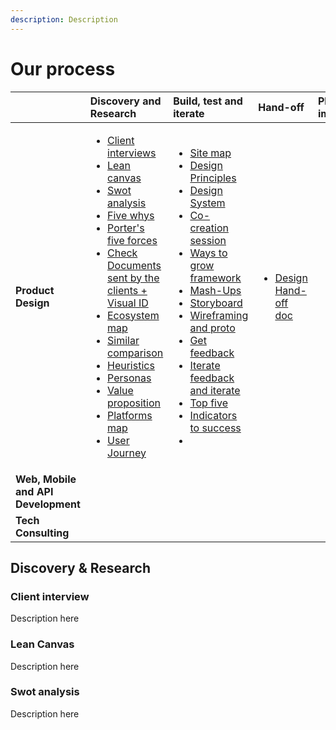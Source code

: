 ```yaml
---
description: Description
---
```


# Our process



<table>
  <thead>
    <tr>
      <th style="text-align:left"></th>
      <th style="text-align:left"><b>Discovery and Research</b>
      </th>
      <th style="text-align:left"><b>Build, test and iterate</b>
      </th>
      <th style="text-align:left"><b>Hand-off</b>
      </th>
      <th style="text-align:left">Plan and implement</th>
      <th style="text-align:left">Quality assessment</th>
      <th style="text-align:left">Deploy</th>
      <th style="text-align:left">Maintainance</th>
    </tr>
  </thead>
  <tbody>
    <tr>
      <td style="text-align:left"><b>Product Design</b>
      </td>
      <td style="text-align:left">
        <ul>
          <li><a href="https://www.notion.so/mobix/Client-Interview-f6b8560242fb4dcca58fcc7d7c94bc05">Client interviews</a>
          </li>
          <li><a href="https://www.notion.so/mobix/Lean-Canvas-a14980b4b4724a9aaaad5fa108cccd75">Lean canvas</a>
          </li>
          <li><a href="https://www.notion.so/mobix/SWOT-Analysis-c24cf448e6ad480a9e059173a6af9521">Swot analysis</a>
          </li>
          <li><a href="https://www.notion.so/mobix/Five-whys-991200f0eac54e49b32b87e11cf8a8c9">Five whys</a>
          </li>
          <li><a href="https://www.notion.so/mobix/Porter-s-Five-Forces-cf9cd5a8b83f429ead19a798f3e50e95">Porter&apos;s five forces</a>
          </li>
          <li><a href="https://www.notion.so/mobix/Check-Documents-sent-by-the-clients-Visual-ID-6928e736bb9248e49e485d014e3ad155">Check Documents sent by the clients + Visual ID</a>
          </li>
          <li><a href="https://www.notion.so/mobix/Ecosystem-map-c5558aee04fc4626b1df9acf61e4977a">Ecosystem map</a>
          </li>
          <li><a href="https://www.notion.so/mobix/Similar-comparison-df972097f88745539cb111f52b3927d3">Similar comparison</a>
          </li>
          <li><a href="https://www.notion.so/mobix/Heuristics-910aab62ae49479396efba4913e870d7">Heuristics</a>
          </li>
          <li><a href="https://www.notion.so/mobix/Personas-93ab5901cc5d44349b198e48cd2461fb">Personas</a>
          </li>
          <li><a href="https://www.notion.so/mobix/Value-proposition-dd57d9e258c149799dd4087621202b32">Value proposition</a>
          </li>
          <li><a href="https://www.notion.so/mobix/Platforms-map-9d09e218e95547fa89b52435e566d9c8">Platforms map</a>
          </li>
          <li><a href="https://www.notion.so/mobix/User-Journey-a7b83fd357ef457297976f328d163049">User Journey</a>
          </li>
        </ul>
      </td>
      <td style="text-align:left">
        <ul>
          <li><a href="https://www.notion.so/mobix/Site-Map-3fe762d5e1c04e2b9d851567aa691620">Site map</a>
          </li>
          <li><a href="https://www.notion.so/mobix/Design-Principles-9f197207da834d63b938b06e56b5dfab">Design Principles</a>
          </li>
          <li><a href="https://www.notion.so/mobix/System-Design-3cf8b126dfc640afbeb4920d1b037a4a">Design System</a>
          </li>
          <li><a href="https://www.notion.so/mobix/Co-Creation-Session-68c78d622841453a8d14a011cf93d6e9">Co-creation session</a>
          </li>
          <li><a href="https://www.notion.so/mobix/Ways-to-Grow-Framework-47dbbac9a2c54aa1ab69ae0934e07f7a">Ways to grow framework</a>
          </li>
          <li><a href="https://www.notion.so/mobix/Mash-Ups-43c877433b7c4b35afcc2c310b15d9e0">Mash-Ups</a>
          </li>
          <li><a href="https://www.notion.so/mobix/Storyboard-ba972a20151f44409376cbe15ee2baf8">Storyboard</a>
          </li>
          <li><a href="https://www.notion.so/mobix/Wireframing-fec44c1173914b848e00abb6e7bb8a5d">Wireframing and proto</a>
          </li>
          <li><a href="https://www.notion.so/mobix/Get-Feedback-3f53447da472408ba7437e63e839a492">Get feedback </a>
          </li>
          <li><a href="https://www.notion.so/mobix/Integrate-Feedback-and-Iterate-68af5bbe6cc241658a61dca2f38ae9ec">Iterate feedback and iterate</a>
          </li>
          <li><a href="https://www.notion.so/mobix/Top-Five-8ee02091cdd8450d81228cbe57c8487a">Top five</a>
          </li>
          <li><a href="https://www.notion.so/mobix/Define-Indicators-to-Success-8767a1f193fa4f9b83ac21adfa0013fe">Indicators to success</a>
          </li>
          <li></li>
        </ul>
      </td>
      <td style="text-align:left">
        <ul>
          <li><a href="https://www.notion.so/mobix/Design-Handoff-Document-4e56b2dab9a84c50b6672a3252f71fce">Design Hand-off doc</a>
          </li>
        </ul>
      </td>
      <td style="text-align:left"></td>
      <td style="text-align:left"></td>
      <td style="text-align:left"></td>
      <td style="text-align:left"></td>
    </tr>
    <tr>
      <td style="text-align:left"><b>Web, Mobile and API Development</b>
      </td>
      <td style="text-align:left"></td>
      <td style="text-align:left"></td>
      <td style="text-align:left"></td>
      <td style="text-align:left"></td>
      <td style="text-align:left"></td>
      <td style="text-align:left"></td>
      <td style="text-align:left"></td>
    </tr>
    <tr>
      <td style="text-align:left"><b>Tech Consulting</b>
      </td>
      <td style="text-align:left"></td>
      <td style="text-align:left"></td>
      <td style="text-align:left"></td>
      <td style="text-align:left"></td>
      <td style="text-align:left"></td>
      <td style="text-align:left"></td>
      <td style="text-align:left"></td>
    </tr>
  </tbody>
</table>

## Discovery & Research

### Client interview

Description here

### Lean Canvas

Description here

### Swot analysis

Description here





